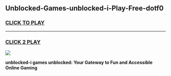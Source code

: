 
## Unblocked-Games-unblocked-i-Play-Free-dotf0
<h3>
<a href="https://premium76.site?title=unblocked-i&ref=23A">CLICK TO PLAY</a></h3>
<hr>

<h3>
<a href="https://premium76.site?title=unblocked-i&ref=23A">CLICK 2 PLAY</a>
  
</h3>

<a href="https://premium76.site?title=unblocked-i&ref=23A"><img src="https://clearcache.store/games.png"></a>


**unblocked-i games unblocked: Your Gateway to Fun and Accessible Online Gaming**
